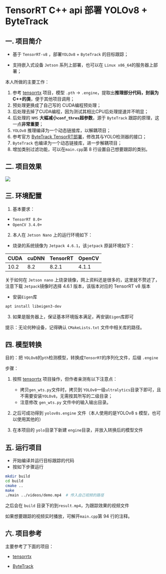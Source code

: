 # TensorRT C++ api 部署 YOLOv8 + ByteTrack

## 一. 项目简介

- 基于 `TensorRT-v8` ，部署`YOLOv8` + `ByteTrack` 的目标跟踪；

- 支持嵌入式设备 `Jetson` 系列上部署，也可以在 `Linux x86_64`的服务器上部署；

本人所做的主要工作：

1. 参考 [tensorrtx](https://github.com/wang-xinyu/tensorrtx/tree/master/yolov8) 项目，模型 `.pth` -> `.engine`，提取出**推理部分代码，封装为C++的类**，便于其他项目调用；
2. 预处理更换成了自己写的 CUDA编程预处理；
3. 后处理去掉了CUDA编程，因为测试其相比CPU后处理提速并不明显；
4. 后处理的 `NMS` **大幅减小`conf_thres`超参数**，源于 `ByteTrack` 跟踪的原理，这一点**非常重要**；
5. `YOLOv8` 推理编译为一个动态链接库，以解耦项目；
6. 参考官方 [ByteTrack TensorRT部署](https://github.com/ifzhang/ByteTrack/tree/main/deploy/TensorRT/cpp)，修改其与YOLO检测器的接口；
7. `ByteTrack` 也编译为一个动态链接库，进一步解耦项目；
8. 增加类别过滤功能，可以在`main.cpp`第 8 行设置自己想要跟踪的类别。

## 二. 项目效果

![](./assets/result_02.gif)

## 三. 环境配置

1. 基本要求：

- `TensorRT 8.0+`
- `OpenCV 3.4.0+`

2. 本人在 `Jetson Nano` 上的运行环境如下：

- 烧录的系统镜像为 `Jetpack 4.6.1`，该`jetpack` 原装环境如下：

| CUDA | cuDNN | TensorRT | OpenCV |
| ---- | ----- | -------- | ------ |
| 10.2 | 8.2   | 8.2.1    | 4.1.1  |

关于如何在 `Jetson nano` 上烧录镜像，网上资料还是很多的，这里就不赘述了，注意下载 `Jetpack`镜像时选择 4.6.1 版本，该版本对应的 TensorRT v8 版本

- 安装`Eigen`库

```bash
apt install libeigen3-dev
```

3. 如果是服务器上，保证基本环境版本满足，再安装`Eigen`库即可

提示：无论何种设备，记得确认 `CMakeLists.txt` 文件中相关库的路径。

## 四. 模型转换

目的：把 `YOLOv8`的`pth`检测模型，转换成`TensorRT`的序列化文件，后缀 `.engine`

步骤：

1. 按照 [tensorrtx](https://github.com/wang-xinyu/tensorrtx/tree/master/yolov8) 项目操作，但作者亲测有以下注意点：
   - 拷贝`gen_wts.py`文件时，拷贝到 `YOLOv8`一级`ultralytics`目录下即可，且不需要安装`YOLOv8`，无需按其所写的二级目录；
   - 注意修改 `gen_wts.py` 文件中的输入输出目录。

2. 之后可成功得到 `yolov8s.engine` 文件（本人使用的是YOLOv8 s 模型，也可以使用其他的）

3. 在本项目的 `yolo`目录下新建 `engine`目录，并放入转换后的模型文件

## 五. 运行项目

- 开始编译并运行目标跟踪的代码
- 按如下步骤运行

```bash
mkdir build
cd build
cmake ..
make
./main ../videos/demo.mp4  # 传入自己视频的路径
```

之后会在 `build` 目录下的到`result.mp4`，为跟踪效果的视频文件

如果想要跟踪的视频实时播放，可解开`main.cpp`第 94 行的注释。

## 六. 项目参考

主要参考了下面的项目：

- [tensorrtx](https://github.com/wang-xinyu/tensorrtx/tree/master/yolov8)

- [ByteTrack](https://github.com/ifzhang/ByteTrack)

